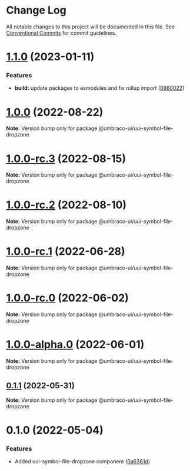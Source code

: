 # Change Log

All notable changes to this project will be documented in this file.
See [Conventional Commits](https://conventionalcommits.org) for commit guidelines.

# [1.1.0](https://github.com/umbraco/Umbraco.UI/compare/@umbraco-ui/uui-symbol-file-dropzone@1.0.0...@umbraco-ui/uui-symbol-file-dropzone@1.1.0) (2023-01-11)

### Features

- **build:** update packages to esmodules and fix rollup import ([0980022](https://github.com/umbraco/Umbraco.UI/commit/0980022acd9fedc79b017f417d4c56d247d129e3))

# [1.0.0](https://github.com/umbraco/Umbraco.UI/compare/@umbraco-ui/uui-symbol-file-dropzone@1.0.0-rc.3...@umbraco-ui/uui-symbol-file-dropzone@1.0.0) (2022-08-22)

**Note:** Version bump only for package @umbraco-ui/uui-symbol-file-dropzone

# [1.0.0-rc.3](https://github.com/umbraco/Umbraco.UI/compare/@umbraco-ui/uui-symbol-file-dropzone@1.0.0-rc.2...@umbraco-ui/uui-symbol-file-dropzone@1.0.0-rc.3) (2022-08-15)

**Note:** Version bump only for package @umbraco-ui/uui-symbol-file-dropzone

# [1.0.0-rc.2](https://github.com/umbraco/Umbraco.UI/compare/@umbraco-ui/uui-symbol-file-dropzone@1.0.0-rc.1...@umbraco-ui/uui-symbol-file-dropzone@1.0.0-rc.2) (2022-08-10)

**Note:** Version bump only for package @umbraco-ui/uui-symbol-file-dropzone

# [1.0.0-rc.1](https://github.com/umbraco/Umbraco.UI/compare/@umbraco-ui/uui-symbol-file-dropzone@1.0.0-rc.0...@umbraco-ui/uui-symbol-file-dropzone@1.0.0-rc.1) (2022-06-28)

**Note:** Version bump only for package @umbraco-ui/uui-symbol-file-dropzone

# [1.0.0-rc.0](https://github.com/umbraco/Umbraco.UI/compare/@umbraco-ui/uui-symbol-file-dropzone@0.1.1...@umbraco-ui/uui-symbol-file-dropzone@1.0.0-rc.0) (2022-06-02)

**Note:** Version bump only for package @umbraco-ui/uui-symbol-file-dropzone

# [1.0.0-alpha.0](https://github.com/umbraco/Umbraco.UI/compare/@umbraco-ui/uui-symbol-file-dropzone@0.1.1...@umbraco-ui/uui-symbol-file-dropzone@1.0.0-alpha.0) (2022-06-01)

**Note:** Version bump only for package @umbraco-ui/uui-symbol-file-dropzone

## [0.1.1](https://github.com/umbraco/Umbraco.UI/compare/@umbraco-ui/uui-symbol-file-dropzone@0.1.0...@umbraco-ui/uui-symbol-file-dropzone@0.1.1) (2022-05-31)

**Note:** Version bump only for package @umbraco-ui/uui-symbol-file-dropzone

# 0.1.0 (2022-05-04)

### Features

- Added uui-symbol-file-dropzone component ([0a6361d](https://github.com/umbraco/Umbraco.UI/commit/0a6361d7da75e3a58195c068f1105221e1c587ff))

